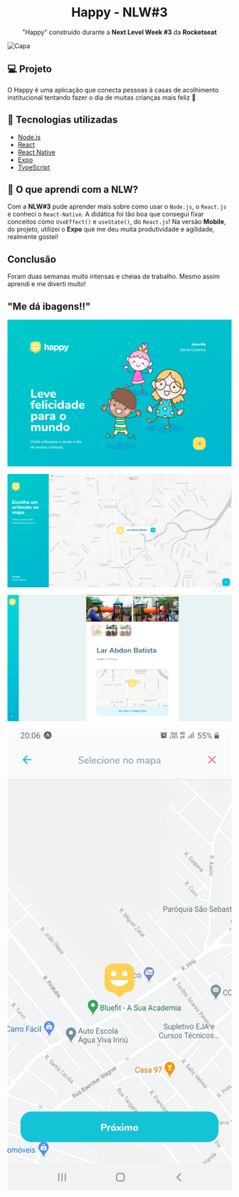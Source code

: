 <h1 align="center">Happy - NLW#3</h1>
<p align="center">"Happy" construído durante a <strong>Next Level Week #3</strong> da <strong>Rocketseat</strong></p>

![Capa](https://paste.cyberland.fun/happy.png)

## 💻 Projeto

O Happy é uma aplicação que conecta pessoas à casas de acolhimento institucional tentando fazer o dia de muitas crianças mais feliz 💜

## 🚀 Tecnologias utilizadas

- [Node.js](https://nodejs.org/en/)
- [React](https://reactjs.org)
- [React Native](https://facebook.github.io/react-native/)
- [Expo](https://expo.io/)
- [TypeScript](https://www.typescriptlang.org/)

## 👦 O que aprendi com a NLW?

Com a **NLW#3** pude aprender mais sobre como usar o `Node.js`, o `React.js` e conheci o `React-Native`.
A didática foi tão boa que consegui fixar conceitos como `UseEffect()` e `useState()`, do `React.js`! Na versão **Mobile**, do projeto, utilizei o **Expo** que me deu muita produtividade e agilidade, realmente gostei!

## Conclusão
Foram duas semanas muito intensas e cheias de trabalho. Mesmo assim aprendi e me diverti muito!

## "Me dá ibagens!!"

<p align="center"><strong><Landing Page></strong></p>
<p align="center">
  <img src="/.github/happy_landing_page.png" />
</p>

<p align="center"><strong><Orfanatos></strong></p>
<p align="center">
  <img src="/.github/happy_view_orphanages.png" />
</p>

<p align="center"><strong><Detalhe do Orfanato></strong></p>
<p align="center">
  <img src="/.github/happy_orphanage.png" />
</p>

<p align="center"><strong><Mobile></strong></p>
<p align="center">
  <img src="/.github/happy_app.jpg" width=600/>
</p>

